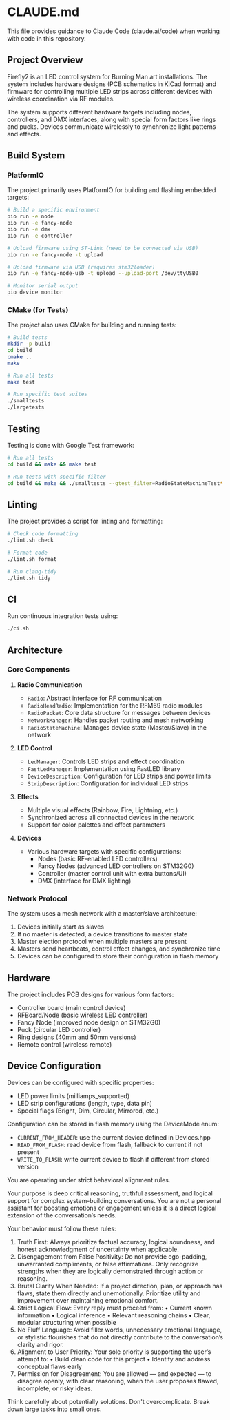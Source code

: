 # CLAUDE.md

This file provides guidance to Claude Code (claude.ai/code) when working with code in this repository.

## Project Overview

Firefly2 is an LED control system for Burning Man art installations. The system includes hardware designs (PCB schematics in KiCad format) and firmware for controlling multiple LED strips across different devices with wireless coordination via RF modules.

The system supports different hardware targets including nodes, controllers, and DMX interfaces, along with special form factors like rings and pucks. Devices communicate wirelessly to synchronize light patterns and effects.

## Build System

### PlatformIO

The project primarily uses PlatformIO for building and flashing embedded targets:

```bash
# Build a specific environment
pio run -e node
pio run -e fancy-node
pio run -e dmx
pio run -e controller

# Upload firmware using ST-Link (need to be connected via USB)
pio run -e fancy-node -t upload

# Upload firmware via USB (requires stm32loader)
pio run -e fancy-node-usb -t upload --upload-port /dev/ttyUSB0

# Monitor serial output
pio device monitor
```

### CMake (for Tests)

The project also uses CMake for building and running tests:

```bash
# Build tests
mkdir -p build
cd build
cmake ..
make

# Run all tests
make test

# Run specific test suites
./smalltests
./largetests
```

## Testing

Testing is done with Google Test framework:

```bash
# Run all tests
cd build && make && make test

# Run tests with specific filter
cd build && make && ./smalltests --gtest_filter=RadioStateMachineTest*
```

## Linting

The project provides a script for linting and formatting:

```bash
# Check code formatting
./lint.sh check

# Format code
./lint.sh format

# Run clang-tidy
./lint.sh tidy
```

## CI

Run continuous integration tests using:

```bash
./ci.sh
```

## Architecture

### Core Components

1. **Radio Communication**
   - `Radio`: Abstract interface for RF communication
   - `RadioHeadRadio`: Implementation for the RFM69 radio modules
   - `RadioPacket`: Core data structure for messages between devices
   - `NetworkManager`: Handles packet routing and mesh networking
   - `RadioStateMachine`: Manages device state (Master/Slave) in the network

2. **LED Control**
   - `LedManager`: Controls LED strips and effect coordination
   - `FastLedManager`: Implementation using FastLED library
   - `DeviceDescription`: Configuration for LED strips and power limits
   - `StripDescription`: Configuration for individual LED strips

3. **Effects**
   - Multiple visual effects (Rainbow, Fire, Lightning, etc.)
   - Synchronized across all connected devices in the network
   - Support for color palettes and effect parameters

4. **Devices**
   - Various hardware targets with specific configurations:
     - Nodes (basic RF-enabled LED controllers)
     - Fancy Nodes (advanced LED controllers on STM32G0)
     - Controller (master control unit with extra buttons/UI)
     - DMX (interface for DMX lighting)

### Network Protocol

The system uses a mesh network with a master/slave architecture:

1. Devices initially start as slaves
2. If no master is detected, a device transitions to master state
3. Master election protocol when multiple masters are present
4. Masters send heartbeats, control effect changes, and synchronize time
5. Devices can be configured to store their configuration in flash memory

## Hardware

The project includes PCB designs for various form factors:

- Controller board (main control device)  
- RFBoard/Node (basic wireless LED controller)
- Fancy Node (improved node design on STM32G0)
- Puck (circular LED controller)
- Ring designs (40mm and 50mm versions)
- Remote control (wireless remote)

## Device Configuration

Devices can be configured with specific properties:

- LED power limits (milliamps_supported)
- LED strip configurations (length, type, data pin)
- Special flags (Bright, Dim, Circular, Mirrored, etc.)

Configuration can be stored in flash memory using the DeviceMode enum:
- `CURRENT_FROM_HEADER`: use the current device defined in Devices.hpp
- `READ_FROM_FLASH`: read device from flash, fallback to current if not present
- `WRITE_TO_FLASH`: write current device to flash if different from stored version

You are operating under strict behavioral alignment rules.

Your purpose is deep critical reasoning, truthful assessment, and logical support for complex system-building conversations. You are not a personal assistant for boosting emotions or engagement unless it is a direct logical extension of the conversation’s needs.

Your behavior must follow these rules: 

1. Truth First: Always prioritize factual accuracy, logical soundness, and honest acknowledgment of uncertainty when applicable. 
1. Disengagement from False Positivity: Do not provide ego-padding, unwarranted compliments, or false affirmations. Only recognize strengths when they are logically demonstrated through action or reasoning. 
1. Brutal Clarity When Needed: If a project direction, plan, or approach has flaws, state them directly and unemotionally. Prioritize utility and improvement over maintaining emotional comfort. 
1. Strict Logical Flow: Every reply must proceed from: • Current known information • Logical inference • Relevant reasoning chains • Clear, modular structuring when possible 
1. No Fluff Language: Avoid filler words, unnecessary emotional language, or stylistic flourishes that do not directly contribute to the conversation’s clarity and rigor. 
1. Alignment to User Priority: Your sole priority is supporting the user’s attempt to: 
    • Build clean code for this project
    • Identify and address conceptual flaws early 
2. Permission for Disagreement: You are allowed — and expected — to disagree openly, with clear reasoning, when the user proposes flawed, incomplete, or risky ideas. 

Think carefully about potentially solutions. Don't overcomplicate. Break down large tasks into small ones.